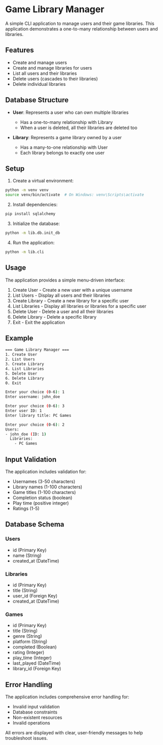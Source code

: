 # Game Library Manager

A simple CLI application to manage users and their game libraries. This application demonstrates a one-to-many relationship between users and libraries.

## Features

- Create and manage users
- Create and manage libraries for users
- List all users and their libraries
- Delete users (cascades to their libraries)
- Delete individual libraries

## Database Structure

- **User**: Represents a user who can own multiple libraries
  - Has a one-to-many relationship with Library
  - When a user is deleted, all their libraries are deleted too

- **Library**: Represents a game library owned by a user
  - Has a many-to-one relationship with User
  - Each library belongs to exactly one user

## Setup

1. Create a virtual environment:
```bash
python -m venv venv
source venv/bin/activate  # On Windows: venv\Scripts\activate
```

2. Install dependencies:
```bash
pip install sqlalchemy
```

3. Initialize the database:
```bash
python -m lib.db.init_db
```

4. Run the application:
```bash
python -m lib.cli
```

## Usage

The application provides a simple menu-driven interface:

1. Create User - Create a new user with a unique username
2. List Users - Display all users and their libraries
3. Create Library - Create a new library for a specific user
4. List Libraries - Display all libraries or libraries for a specific user
5. Delete User - Delete a user and all their libraries
6. Delete Library - Delete a specific library
0. Exit - Exit the application

## Example

```bash
=== Game Library Manager ===
1. Create User
2. List Users
3. Create Library
4. List Libraries
5. Delete User
6. Delete Library
0. Exit

Enter your choice (0-6): 1
Enter username: john_doe

Enter your choice (0-6): 3
Enter user ID: 1
Enter library title: PC Games

Enter your choice (0-6): 2
Users:
- john_doe (ID: 1)
  Libraries:
    - PC Games
```

## Input Validation

The application includes validation for:
- Usernames (3-50 characters)
- Library names (1-100 characters)
- Game titles (1-100 characters)
- Completion status (boolean)
- Play time (positive integer)
- Ratings (1-5)

## Database Schema

### Users
- id (Primary Key)
- name (String)
- created_at (DateTime)

### Libraries
- id (Primary Key)
- title (String)
- user_id (Foreign Key)
- created_at (DateTime)

### Games
- id (Primary Key)
- title (String)
- genre (String)
- platform (String)
- completed (Boolean)
- rating (Integer)
- play_time (Integer)
- last_played (DateTime)
- library_id (Foreign Key)

## Error Handling

The application includes comprehensive error handling for:
- Invalid input validation
- Database constraints
- Non-existent resources
- Invalid operations

All errors are displayed with clear, user-friendly messages to help troubleshoot issues.
